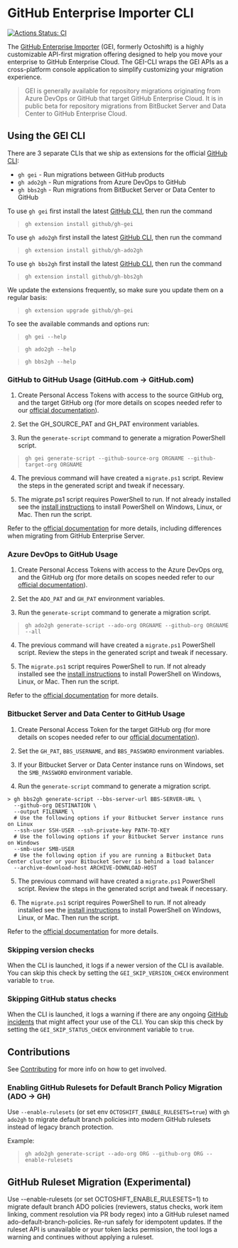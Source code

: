 # GitHub Enterprise Importer CLI

[![Actions Status: CI](https://github.com/github/gh-gei/workflows/CI/badge.svg)](https://github.com/github/gh-gei/actions?query=workflow%3ACI)


The [GitHub Enterprise Importer](https://docs.github.com/en/migrations/using-github-enterprise-importer) (GEI, formerly Octoshift) is a highly customizable API-first migration offering designed to help you move your enterprise to GitHub Enterprise Cloud. The GEI-CLI wraps the GEI APIs as a cross-platform console application to simplify customizing your migration experience.

> GEI is generally available for repository migrations originating from Azure DevOps or GitHub that target GitHub Enterprise Cloud. It is in public beta for repository migrations from BitBucket Server and Data Center to GitHub Enterprise Cloud.

## Using the GEI CLI
There are 3 separate CLIs that we ship as extensions for the official [GitHub CLI](https://github.com/cli/cli#installation):
- `gh gei` - Run migrations between GitHub products
- `gh ado2gh` - Run migrations from Azure DevOps to GitHub
- `gh bbs2gh` - Run migrations from BitBucket Server or Data Center to GitHub

To use `gh gei` first install the latest [GitHub CLI](https://github.com/cli/cli#installation), then run the command
>`gh extension install github/gh-gei`

To use `gh ado2gh` first install the latest [GitHub CLI](https://github.com/cli/cli#installation), then run the command
>`gh extension install github/gh-ado2gh`

To use `gh bbs2gh` first install the latest [GitHub CLI](https://github.com/cli/cli#installation), then run the command
>`gh extension install github/gh-bbs2gh`

We update the extensions frequently, so make sure you update them on a regular basis:
>`gh extension upgrade github/gh-gei`

To see the available commands and options run:

>`gh gei --help`

>`gh ado2gh --help`

>`gh bbs2gh --help`

### GitHub to GitHub Usage (GitHub.com -> GitHub.com)
1. Create Personal Access Tokens with access to the source GitHub org, and the target GitHub org (for more details on scopes needed refer to our [official documentation](https://docs.github.com/en/migrations/using-github-enterprise-importer/preparing-to-migrate-with-github-enterprise-importer/managing-access-for-github-enterprise-importer)).

2. Set the GH_SOURCE_PAT and GH_PAT environment variables.

3. Run the `generate-script` command to generate a migration PowerShell script.
>`gh gei generate-script --github-source-org ORGNAME --github-target-org ORGNAME`

4. The previous command will have created a `migrate.ps1` script. Review the steps in the generated script and tweak if necessary.

5. The migrate.ps1 script requires PowerShell to run. If not already installed see the [install instructions](https://docs.microsoft.com/en-us/powershell/scripting/install/installing-powershell?view=powershell-7.2) to install PowerShell on Windows, Linux, or Mac. Then run the script.

Refer to the [official documentation](https://docs.github.com/en/migrations/using-github-enterprise-importer) for more details, including differences when migrating from GitHub Enterprise Server.

### Azure DevOps to GitHub Usage
1. Create Personal Access Tokens with access to the Azure DevOps org, and the GitHub org (for more details on scopes needed refer to our [official documentation](https://docs.github.com/en/migrations/using-github-enterprise-importer/preparing-to-migrate-with-github-enterprise-importer/managing-access-for-github-enterprise-importer)).

2. Set the `ADO_PAT` and `GH_PAT` environment variables.

3. Run the `generate-script` command to generate a migration script.
>`gh ado2gh generate-script --ado-org ORGNAME --github-org ORGNAME --all`

4. The previous command will have created a `migrate.ps1` PowerShell script. Review the steps in the generated script and tweak if necessary.

5. The `migrate.ps1` script requires PowerShell to run. If not already installed see the [install instructions](https://docs.microsoft.com/en-us/powershell/scripting/install/installing-powershell?view=powershell-7.2) to install PowerShell on Windows, Linux, or Mac. Then run the script.

Refer to the [official documentation](https://docs.github.com/en/migrations/using-github-enterprise-importer/migrating-repositories-with-github-enterprise-importer/migrating-repositories-from-azure-devops-to-github-enterprise-cloud) for more details.

### Bitbucket Server and Data Center to GitHub Usage
1. Create Personal Access Token for the target GitHub org (for more details on scopes needed refer to our [official documentation](https://docs.github.com/en/migrations/using-github-enterprise-importer/preparing-to-migrate-with-github-enterprise-importer/managing-access-for-github-enterprise-importer)).

2. Set the `GH_PAT`, `BBS_USERNAME`, and `BBS_PASSWORD` environment variables.

3. If your Bitbucket Server or Data Center instance runs on Windows, set the `SMB_PASSWORD` environment variable.

4. Run the `generate-script` command to generate a migration script.
```
> gh bbs2gh generate-script --bbs-server-url BBS-SERVER-URL \
  --github-org DESTINATION \
  --output FILENAME \
  # Use the following options if your Bitbucket Server instance runs on Linux
  --ssh-user SSH-USER --ssh-private-key PATH-TO-KEY
  # Use the following options if your Bitbucket Server instance runs on Windows
  --smb-user SMB-USER
  # Use the following option if you are running a Bitbucket Data Center cluster or your Bitbucket Server is behind a load balancer
  --archive-download-host ARCHIVE-DOWNLOAD-HOST
```

5. The previous command will have created a `migrate.ps1` PowerShell script. Review the steps in the generated script and tweak if necessary.

6. The `migrate.ps1` script requires PowerShell to run. If not already installed see the [install instructions](https://docs.microsoft.com/en-us/powershell/scripting/install/installing-powershell?view=powershell-7.2) to install PowerShell on Windows, Linux, or Mac. Then run the script.

Refer to the [official documentation](https://docs.github.com/en/migrations/using-github-enterprise-importer/migrating-repositories-with-github-enterprise-importer/migrating-repositories-from-bitbucket-server-to-github-enterprise-cloud) for more details.

### Skipping version checks

When the CLI is launched, it logs if a newer version of the CLI is available. You can skip this check by setting the `GEI_SKIP_VERSION_CHECK` environment variable to `true`. 

### Skipping GitHub status checks

When the CLI is launched, it logs a warning if there are any ongoing [GitHub incidents](https://www.githubstatus.com/) that might affect your use of the CLI. You can skip this check by setting the `GEI_SKIP_STATUS_CHECK` environment variable to `true`. 

## Contributions

See [Contributing](CONTRIBUTING.md) for more info on how to get involved.






























### Enabling GitHub Rulesets for Default Branch Policy Migration (ADO -> GH)

Use `--enable-rulesets` (or set env `OCTOSHIFT_ENABLE_RULESETS=true`) with `gh ado2gh` to migrate default branch policies into modern GitHub rulesets instead of legacy branch protection.

Example:
> `gh ado2gh generate-script --ado-org ORG --github-org ORG --enable-rulesets`














## GitHub Ruleset Migration (Experimental)
Use --enable-rulesets (or set OCTOSHIFT_ENABLE_RULESETS=1) to migrate default branch ADO policies (reviewers, status checks, work item linking, comment resolution via PR body regex) into a GitHub ruleset named ado-default-branch-policies. Re-run safely for idempotent updates. If the ruleset API is unavailable or your token lacks permission, the tool logs a warning and continues without applying a ruleset.
